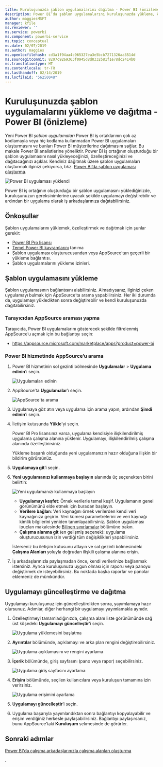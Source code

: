 ```yaml
---
title: Kuruluşunuzda şablon uygulamalarını dağıtma - Power BI (önizleme)
description: Power BI’da şablon uygulamalarını kuruluşunuzda yükleme, özelleştirme ve dağıtma hakkında bilgi edinin.
author: maggiesMSFT
manager: kfile
ms.reviewer: ''
ms.service: powerbi
ms.component: powerbi-service
ms.topic: conceptual
ms.date: 02/07/2019
ms.author: maggies
ms.openlocfilehash: cd3a1f94aa4c965327ea3e5bcb7271326aa3514d
ms.sourcegitcommit: 8207c9269363f0945d8d0332b81f1e78dc2414b0
ms.translationtype: HT
ms.contentlocale: tr-TR
ms.lasthandoff: 02/14/2019
ms.locfileid: "56250048"
---
```

# <a name="install-and-distribute-template-apps-in-your-organization---power-bi-preview"></a>Kuruluşunuzda şablon uygulamalarını yükleme ve dağıtma - Power BI (önizleme)

Yeni Power BI *şablon uygulamaları* Power BI iş ortaklarının çok az kodlamayla veya hiç kodlama kullanmadan Power BI uygulamaları oluşturmasını ve bunları Power BI müşterilerine dağıtmasını sağlar. Bu makale Power BI analistlerine yöneliktir. Power BI iş ortağının oluşturduğu bir şablon uygulamasını nasıl yükleyeceğinizi, özelleştireceğinizi ve dağıtacağınızı açıklar. Kendiniz dağıtmak üzere şablon uygulamaları oluşturmak ilginizi çekiyorsa, bkz. [Power BI’da şablon uygulaması oluşturma](service-template-apps-create.md).

![Power BI uygulaması yüklendi](media/service-template-apps-install-distribute/power-bi-get-apps.png)

Power BI iş ortağının oluşturduğu bir şablon uygulamasını yüklediğinizde, kuruluşunuzun gereksinimlerine uyacak şekilde uygulamayı değiştirebilir ve ardından bir uygulama olarak iş arkadaşlarınıza dağıtabilirsiniz.  

## <a name="prerequisites"></a>Önkoşullar  

Şablon uygulamalarını yüklemek, özelleştirmek ve dağıtmak için şunlar gerekir:  

- [Power BI Pro lisansı](service-self-service-signup-for-power-bi.md)
- [Temel Power BI kavramlarını](service-basic-concepts.md) tanıma
- Şablon uygulaması oluşturucusundan veya AppSource’tan geçerli bir yükleme bağlantısı. 
- Şablon uygulamalarını yükleme izinleri. 

## <a name="install-a-template-app"></a>Şablon uygulamasını yükleme

Şablon uygulamasının bağlantısını alabilirsiniz. Almadıysanız, ilginizi çeken uygulamayı bulmak için AppSource’ta arama yapabilirsiniz. Her iki durumda da, uygulamayı yükledikten sonra değiştirebilir ve kendi kuruluşunuzda dağıtabilirsiniz.

### <a name="search-appsource-from-a-browser"></a>Tarayıcıdan AppSource araması yapma

Tarayıcıda, Power BI uygulamalarını gösterecek şekilde filtrelenmiş AppSource’u açmak için bu bağlantıyı seçin:

- https://appsource.microsoft.com/marketplace/apps?product=power-bi

### <a name="search-appsource-from-the-power-bi-service"></a>Power BI hizmetinde AppSource’u arama

1. Power BI hizmetinin sol gezinti bölmesinde **Uygulamalar** > **Uygulama edinin**’i seçin.

    ![Uygulamaları edinin](media/service-template-apps-install-distribute/power-bi-get-apps-arrow.png)

2. AppSource’ta **Uygulamalar**’ı seçin.

    ![AppSource'ta arama](media/service-template-apps-install-distribute/power-bi-appsource.png)

3. Uygulamaya göz atın veya uygulama için arama yapın, ardından **Şimdi edinin**’i seçin.

2. İletişim kutusunda **Yükle**'yi seçin.

    Power BI Pro lisansınız varsa, uygulama kendisiyle ilişkilendirilmiş uygulama çalışma alanına yüklenir. Uygulamayı, ilişkilendirilmiş çalışma alanında özelleştirirsiniz.

    Yükleme başarılı olduğunda yeni uygulamanızın hazır olduğuna ilişkin bir bildirim görürsünüz. 

3. **Uygulamaya git**’i seçin.
4. **Yeni uygulamanızı kullanmaya başlayın** alanında üç seçenekten birini belirtin:

    ![Yeni uygulamanızı kullanmaya başlayın](media/service-template-apps-create/power-bi-template-app-get-started.png)

    - **Uygulamayı keşfet**: Örnek verilerle temel keşif. Uygulamanın genel görünümünü elde etmek için buradan başlayın. 
    - **Verilere bağlan**: Veri kaynağını örnek verilerden kendi veri kaynağınıza geçirin. Veri kümesi parametrelerini ve veri kaynağı kimlik bilgilerini yeniden tanımlayabilirsiniz. Şablon uygulaması ipuçları makalesinde [Bilinen sınırlamalar](service-template-apps-tips.md#known-limitations) bölümüne bakın. 
    - **Çalışma alanına git** (en gelişmiş seçenek): uygulama oluşturucusunun izin verdiği tüm değişiklikleri yapabilirsiniz.

    İsterseniz bu iletişim kutusunu atlayın ve sol gezinti bölmesindeki **Çalışma Alanları** yoluyla doğrudan ilişkili çalışma alanına erişin.   
 
5. İş arkadaşlarınızla paylaşmadan önce, kendi verilerinize bağlanmak istersiniz. Ayrıca kuruluşunuza uygun olması için raporu veya panoyu değiştirmek de isteyebilirsiniz. Bu noktada başka raporlar ve panolar eklemeniz de mümkündür.

## <a name="update-and-distribute-the-app"></a>Uygulamayı güncelleştirme ve dağıtma

Uygulamayı kuruluşunuz için güncelleştirdikten sonra, yayımlamaya hazır olursunuz. Adımlar, diğer herhangi bir uygulamayı yayımlamakla aynıdır. 

1. Özelleştirmeyi tamamladığınızda, çalışma alanı liste görünümünde sağ üst köşedeki **Uygulamayı güncelleştir**’i seçin.  

    ![Uygulama yüklemesini başlatma](media/service-template-apps-install-distribute/power-bi-start-install-app.png)

2. **Ayrıntılar** bölümünde, açıklamayı ve arka plan rengini değiştirebilirsiniz.

   ![Uygulama açıklamasını ve rengini ayarlama](media/service-template-apps-install-distribute/power-bi-install-app-details.png)

3. **İçerik** bölümünde, giriş sayfasını (pano veya rapor) seçebilirsiniz.

   ![Uygulama giriş sayfasını ayarlama](media/service-template-apps-install-distribute/power-bi-install-app-content.png)

4. **Erişim** bölümünde, seçilen kullanıcılara veya kuruluşun tamamına izin verirsiniz.  

   ![Uygulama erişimini ayarlama](media/service-template-apps-install-distribute/power-bi-install-access.png)

5. **Uygulamayı güncelleştir**’i seçin. 

6. Uygulama başarıyla yayımlandıktan sonra bağlantıyı kopyalayabilir ve erişim verdiğiniz herkesle paylaşabilirsiniz. Bağlantıyı paylaşırsanız, bunu AppSource’taki **Kuruluşum** sekmesinde de görürler.

## <a name="next-steps"></a>Sonraki adımlar 

[Power BI'da çalışma arkadaşlarınızla çalışma alanları oluşturma](service-create-workspaces.md)





. 

 
